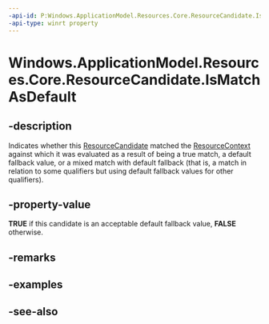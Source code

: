 ```yaml
---
-api-id: P:Windows.ApplicationModel.Resources.Core.ResourceCandidate.IsMatchAsDefault
-api-type: winrt property
---
```


<!-- Property syntax
public bool IsMatchAsDefault { get; }
-->

# Windows.ApplicationModel.Resources.Core.ResourceCandidate.IsMatchAsDefault

## -description
Indicates whether this [ResourceCandidate](resourcecandidate.md) matched the [ResourceContext](resourcecontext.md) against which it was evaluated as a result of being a true match, a default fallback value, or a mixed match with default fallback (that is, a match in relation to some qualifiers but using default fallback values for other qualifiers).

## -property-value
**TRUE** if this candidate is an acceptable default fallback value, **FALSE** otherwise.

## -remarks

## -examples

## -see-also
